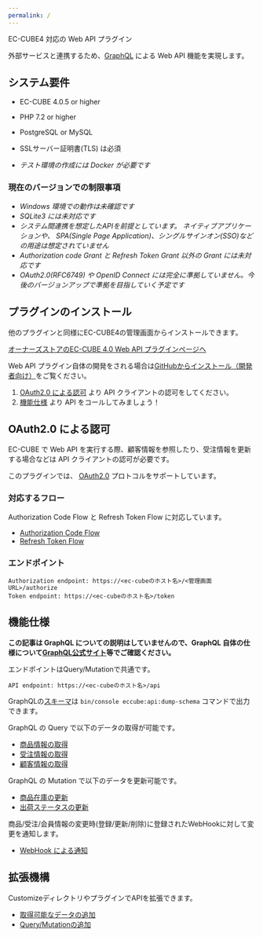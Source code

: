 ```yaml
---
permalink: /
---
```

EC-CUBE4 対応の Web API プラグイン

外部サービスと連携するため、[GraphQL](https://graphql.org) による Web API 機能を実現します。

## システム要件

- EC-CUBE 4.0.5 or higher
- PHP 7.2 or higher
- PostgreSQL or MySQL
- SSLサーバー証明書(TLS) は必須

- *テスト環境の作成には Docker が必要です*

### 現在のバージョンでの制限事項

- *Windows 環境での動作は未確認です*
- *SQLite3 には未対応です*
- *システム間連携を想定したAPIを前提としています。 ネイティブアプリケーションや、 SPA(Single Page Application)、シングルサインオン(SSO)などの用途は想定されていません*
- *Authorization code Grant と Refresh Token Grant 以外の Grant には未対応です*
- *OAuth2.0(RFC6749) や OpenID Connect には完全に準拠していません。今後のバージョンアップで準拠を目指していく予定です*



## プラグインのインストール

他のプラグインと同様にEC-CUBE4の管理画面からインストールできます。

[オーナーズストアのEC-CUBE 4.0 Web API プラグインページへ](https://www.ec-cube.net/products/detail.php?product_id=2121)

Web API プラグイン自体の開発をされる場合は[GitHubからインストール（開発者向け）](quickstart)をご覧ください。

1. [OAuth2.0 による認可](#oauth20-%E3%81%AB%E3%82%88%E3%82%8B%E8%AA%8D%E5%8F%AF) より API クライアントの認可をしてください。
1. [機能仕様](#%E6%A9%9F%E8%83%BD%E4%BB%95%E6%A7%98) より API をコールしてみましょう！

## OAuth2.0 による認可

EC-CUBE で Web API を実行する際、顧客情報を参照したり、受注情報を更新する場合などは API クライアントの認可が必要です。

このプラグインでは、 [OAuth2.0](http://openid-foundation-japan.github.io/rfc6749.ja.html) プロトコルをサポートしています。

### 対応するフロー

Authorization Code Flow と Refresh Token Flow に対応しています。

- [Authorization Code Flow](authZ_code_grant)
- [Refresh Token Flow](authZ_refresh_token_grant)

### エンドポイント

```
Authorization endpoint: https://<ec-cubeのホスト名>/<管理画面URL>/authorize
Token endpoint: https://<ec-cubeのホスト名>/token
```

## 機能仕様

**この記事は GraphQL についての説明はしていませんので、GraphQL 自体の仕様について[GraphQL公式サイト](https://graphql.org/)等でご確認ください。**

エンドポイントはQuery/Mutationで共通です。

```
API endpoint: https://<ec-cubeのホスト名>/api
```

GraphQLの[スキーマ](schema)は `bin/console eccube:api:dump-schema` コマンドで出力できます。

GraphQL の Query で以下のデータの取得が可能です。

- [商品情報の取得](query/products)
- [受注情報の取得](query/orders)
- [顧客情報の取得](query/customers)

GraphQL の Mutation で以下のデータを更新可能です。

- [商品在庫の更新](mutation/product_stock)
- [出荷ステータスの更新](mutation/update_shipped)

商品/受注/会員情報の変更時(登録/更新/削除)に登録されたWebHookに対して変更を通知します。

- [WebHook による通知](webhook)

## 拡張機構

CustomizeディレクトリやプラグインでAPIを拡張できます。

- [取得可能なデータの追加](customize/allow_list)
- [Query/Mutationの追加](customize/query)
